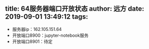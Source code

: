 title: 64服务器端口开放状态
author: 远方
date: 2019-09-01 13:49:12
tags:
---
- 服务器ip：162.105.151.64
- 开放端口8900：jupyter-notebook服务
- 开放端口8901：待定